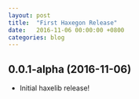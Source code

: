 ```yaml
---
layout: post
title:  "First Haxegon Release"
date:   2016-11-06 00:00:00 +0800
categories: blog
---
```


0.0.1-alpha (2016-11-06)
------------------
* Initial haxelib release!